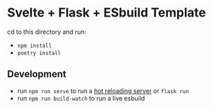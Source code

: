 
# Svelte + Flask + ESbuild Template

cd to this directory and run:

* `npm install`
* `poetry install`

## Development

* run `npm run serve` to run a [hot reloading server](https://www.npmjs.com/package/live-server) or `flask run`
* run `npm run build-watch` to run a live esbuild
